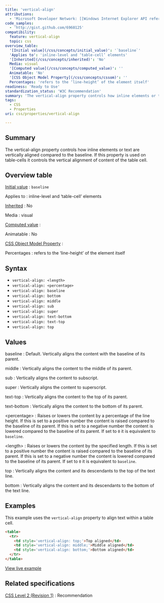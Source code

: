 ```yaml
---
title: 'vertical-align'
attributions:
  - 'Microsoft Developer Network: [[Windows Internet Explorer API reference](http://msdn.microsoft.com/en-us/library/ie/hh828809%28v=vs.85%29.aspx) Article]'
code_samples:
  - 'http://gist.github.com/6960125'
compatibility:
  feature: vertical-align
  topic: css
overview_table:
  '[Initial value](/css/concepts/initial_value)': '`baseline`'
  'Applies to': 'inline-level and ‘table-cell’ elements'
  '[Inherited](/css/concepts/inherited)': 'No'
  Media: visual
  '[Computed value](/css/concepts/computed_value)': ''
  Animatable: 'No'
  '[CSS Object Model Property](/css/concepts/cssom)': ''
  Percentages: 'refers to the ‘line-height’ of the element itself'
readiness: 'Ready to Use'
standardization_status: 'W3C Recommendation'
summary: 'The vertical-align property controls how inline elements or text are vertically aligned compared to the baseline. If this property is used on table-cells it controls the vertical alignment of content of the table cell.'
tags:
  - CSS
  - Properties
uri: css/properties/vertical-align

---
```

## Summary

The vertical-align property controls how inline elements or text are vertically aligned compared to the baseline. If this property is used on table-cells it controls the vertical alignment of content of the table cell.

## Overview table

[Initial value](/css/concepts/initial_value)
:   `baseline`

Applies to
:   inline-level and ‘table-cell’ elements

[Inherited](/css/concepts/inherited)
:   No

Media
:   visual

[Computed value](/css/concepts/computed_value)
:

Animatable
:   No

[CSS Object Model Property](/css/concepts/cssom)
:

Percentages
:   refers to the ‘line-height’ of the element itself

## Syntax

-   `vertical-align: <length>`
-   `vertical-align: <percentage>`
-   `vertical-align: baseline`
-   `vertical-align: bottom`
-   `vertical-align: middle`
-   `vertical-align: sub`
-   `vertical-align: super`
-   `vertical-align: text-bottom`
-   `vertical-align: text-top`
-   `vertical-align: top`

## Values

baseline
:   Default. Vertically aligns the content with the baseline of its parent.

middle
:   Vertically aligns the content to the middle of its parent.

sub
:   Vertically aligns the content to subscript.

super
:   Vertically aligns the content to superscript.

text-top
:   Vertically aligns the content to the top of its parent.

text-bottom
:   Vertically aligns the content to the bottom of its parent.

\<percentage\>
:   Raises or lowers the content by a percentage of the line height. If this is set to a positive number the content is raised compared to the baseline of its parent. If this is set to a negative number the content is lowered compared to the baseline of its parent. If set to `0` it is equivalent to `baseline`.

\<length\>
:   Raises or lowers the content by the specified length. If this is set to a positive number the content is raised compared to the baseline of its parent. If this is set to a negative number the content is lowered compared to the baseline of its parent. If set to `0` it is equivalent to `baseline`.

top
:   Vertically aligns the content and its descendants to the top of the text line.

bottom
:   Vertically aligns the content and its descendants to the bottom of the text line.

## Examples

This example uses the `vertical-align` property to align text within a table cell.

``` html
<table>
  <tr>
    <td style='vertical-align: top;'>Top aligned</td>
    <td style='vertical-align: middle;'>Middle aligned</td>
    <td style='vertical-align: bottom;'>Bottom aligned</td>
  </tr>
</table>
```

[View live example](http://code.webplatform.org/gist/6960125)

## Related specifications

[CSS Level 2 (Revision 1)](http://www.w3.org/TR/CSS2/visudet.html#propdef-vertical-align)
:   Recommendation
